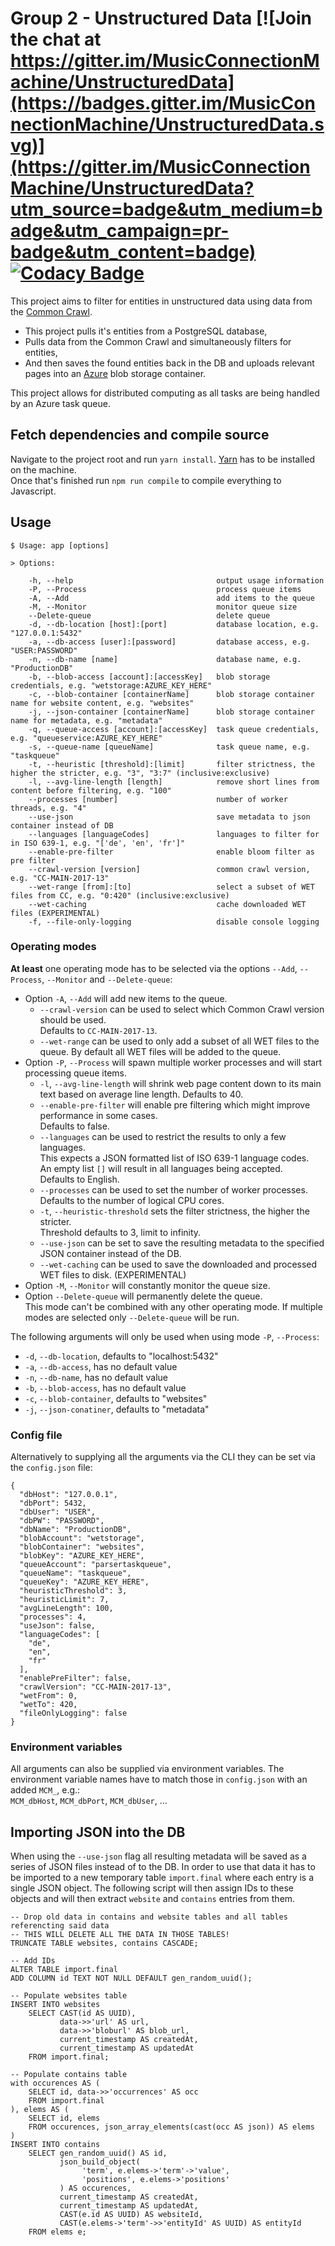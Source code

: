 # Group 2 - Unstructured Data [![Join the chat at https://gitter.im/MusicConnectionMachine/UnstructuredData](https://badges.gitter.im/MusicConnectionMachine/UnstructuredData.svg)](https://gitter.im/MusicConnectionMachine/UnstructuredData?utm_source=badge&utm_medium=badge&utm_campaign=pr-badge&utm_content=badge) [![Codacy Badge](https://api.codacy.com/project/badge/Grade/488966f28a0c448cac974baa104b74cc)](https://www.codacy.com/app/kordianbruck/UnstructuredData?utm_source=github.com&amp;utm_medium=referral&amp;utm_content=MusicConnectionMachine/UnstructuredData&amp;utm_campaign=Badge_Grade)
This project aims to filter for entities in unstructured data using data from the [Common Crawl](http://commoncrawl.org/).
- This project pulls it's entities from a PostgreSQL database,
- Pulls data from the Common Crawl and simultaneously filters for entities,
- And then saves the found entities back in the DB and uploads relevant pages into an [Azure](https://azure.microsoft.com) blob storage container.

This project allows for distributed computing as all tasks are being handled by an Azure task queue.


## Fetch dependencies and compile source
Navigate to the project root and run `yarn install`. [Yarn](https://yarnpkg.com/lang/en/) has to be installed on the machine.  
Once that's finished run `npm run compile` to compile everything to Javascript.

## Usage
```
$ Usage: app [options]

> Options:

    -h, --help                                output usage information
    -P, --Process                             process queue items
    -A, --Add                                 add items to the queue
    -M, --Monitor                             monitor queue size
    --Delete-queue                            delete queue
    -d, --db-location [host]:[port]           database location, e.g. "127.0.0.1:5432"
    -a, --db-access [user]:[password]         database access, e.g. "USER:PASSWORD"
    -n, --db-name [name]                      database name, e.g. "ProductionDB"
    -b, --blob-access [account]:[accessKey]   blob storage credentials, e.g. "wetstorage:AZURE_KEY_HERE"
    -c, --blob-container [containerName]      blob storage container name for website content, e.g. "websites"
    -j, --json-container [containerName]      blob storage container name for metadata, e.g. "metadata"
    -q, --queue-access [account]:[accessKey]  task queue credentials, e.g. "queueservice:AZURE_KEY_HERE"
    -s, --queue-name [queueName]              task queue name, e.g. "taskqueue"
    -t, --heuristic [threshold]:[limit]       filter strictness, the higher the stricter, e.g. "3", "3:7" (inclusive:exclusive)
    -l, --avg-line-length [length]            remove short lines from content before filtering, e.g. "100"
    --processes [number]                      number of worker threads, e.g. "4"
    --use-json                                save metadata to json container instead of DB
    --languages [languageCodes]               languages to filter for in ISO 639-1, e.g. "['de', 'en', 'fr']"
    --enable-pre-filter                       enable bloom filter as pre filter
    --crawl-version [version]                 common crawl version, e.g. "CC-MAIN-2017-13"
    --wet-range [from]:[to]                   select a subset of WET files from CC, e.g. "0:420" (inclusive:exclusive)
    --wet-caching                             cache downloaded WET files (EXPERIMENTAL)
    -f, --file-only-logging                   disable console logging
```

### Operating modes

**At least** one operating mode has to be selected via the options `--Add`, `--Process`, `--Monitor` and `--Delete-queue`: 
- Option `-A`, `--Add` will add new items to the queue. 
  - `--crawl-version` can be used to select which Common Crawl version should be used.   
    Defaults to `CC-MAIN-2017-13`.
  - `--wet-range` can be used to only add a subset of all WET files to the queue.
    By default all WET files will be added to the queue.
- Option `-P`, `--Process` will spawn multiple worker processes and will start processing queue items.
  - `-l`, `--avg-line-length` will shrink web page content down to its main text based on average line length.
    Defaults to 40.
  - `--enable-pre-filter` will enable pre filtering which might improve performance in some cases.   
    Defaults to false.
  - `--languages` can be used to restrict the results to only a few languages.   
    This expects a JSON formatted list of ISO 639-1 language codes.   
    An empty list `[]` will result in all languages being accepted.   
    Defaults to English. 
  - `--processes` can be used to set the number of worker processes.    
    Defaults to the number of logical CPU cores.
  - `-t`, `--heuristic-threshold` sets the filter strictness, the higher the stricter.    
    Threshold defaults to 3, limit to infinity.   
  - `--use-json` can be set to save the resulting metadata to the specified JSON container instead of the DB.   
  - `--wet-caching` can be used to save the downloaded and processed WET files to disk. (EXPERIMENTAL)
- Option `-M`, `--Monitor` will constantly monitor the queue size.  
- Option `--Delete-queue` will permanently delete the queue.   
This mode can't be combined with any other operating mode. If multiple modes are selected only `--Delete-queue` will be run.

The following arguments will only be used when using mode `-P`, `--Process`:
- `-d`, `--db-location`, defaults to "localhost:5432"
- `-a`, `--db-access`, has no default value
- `-n`, `--db-name`, has no default value
- `-b`, `--blob-access`, has no default value
- `-c`, `--blob-container`, defaults to "websites"
- `-j`, `--json-conatiner`, defaults to "metadata"



### Config file

Alternatively to supplying all the arguments via the CLI they can be set via the `config.json` file:
```
{
  "dbHost": "127.0.0.1",
  "dbPort": 5432,
  "dbUser": "USER",
  "dbPW": "PASSWORD",
  "dbName": "ProductionDB",
  "blobAccount": "wetstorage",
  "blobContainer": "websites",
  "blobKey": "AZURE_KEY_HERE",
  "queueAccount": "parsertaskqueue",
  "queueName": "taskqueue",
  "queueKey": "AZURE_KEY_HERE",
  "heuristicThreshold": 3,
  "heuristicLimit": 7,
  "avgLineLength": 100,
  "processes": 4,
  "useJson": false,
  "languageCodes": [
    "de",
    "en",
    "fr"
  ],
  "enablePreFilter": false,
  "crawlVersion": "CC-MAIN-2017-13",
  "wetFrom": 0,
  "wetTo": 420,
  "fileOnlyLogging": false
}
```



### Environment variables

All arguments can also be supplied via environment variables. 
The environment variable names have to match those in `config.json` with an added `MCM_`, e.g.:   
`MCM_dbHost`, `MCM_dbPort`, `MCM_dbUser`, ...

## Importing JSON into the DB

When using the `--use-json` flag all resulting metadata will be saved as a series of JSON files instead of to the DB. In order to use that data it has to be imported to a new temporary table `import.final` where each entry is a single JSON object. The following script will then assign IDs to these objects and will then extract `website` and `contains` entries from them.

```
-- Drop old data in contains and website tables and all tables referencting said data
-- THIS WILL DELETE ALL THE DATA IN THOSE TABLES!
TRUNCATE TABLE websites, contains CASCADE;

-- Add IDs
ALTER TABLE import.final
ADD COLUMN id TEXT NOT NULL DEFAULT gen_random_uuid();

-- Populate websites table
INSERT INTO websites
    SELECT CAST(id AS UUID), 
           data->>'url' AS url,
           data->>'bloburl' AS blob_url,
           current_timestamp AS createdAt,
           current_timestamp AS updatedAt
    FROM import.final;

-- Populate contains table
with occurences AS (
    SELECT id, data->>'occurrences' AS occ 
    FROM import.final
), elems AS (
    SELECT id, elems 
    FROM occurences, json_array_elements(cast(occ AS json)) AS elems
)
INSERT INTO contains
    SELECT gen_random_uuid() AS id,
           json_build_object(
                'term', e.elems->'term'->'value', 
                'positions', e.elems->'positions'
           ) AS occurences,
           current_timestamp AS createdAt,
           current_timestamp AS updatedAt,
           CAST(e.id AS UUID) AS websiteId,
           CAST(e.elems->'term'->>'entityId' AS UUID) AS entityId
    FROM elems e;
```
